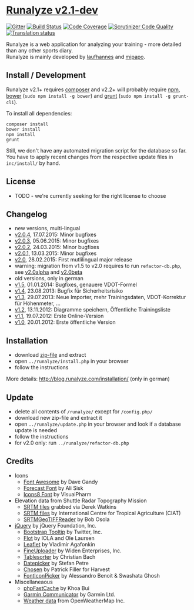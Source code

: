 # [Runalyze v2.1-dev](http://blog.runalyze.com)

[![Gitter](https://badges.gitter.im/Join%20Chat.svg)](https://gitter.im/Runalyze/Runalyze?utm_source=badge&utm_medium=badge&utm_campaign=pr-badge&utm_content=badge)
[![Build Status](https://travis-ci.org/Runalyze/Runalyze.svg?branch=master)](https://travis-ci.org/Runalyze/Runalyze)
[![Code Coverage](https://scrutinizer-ci.com/g/Runalyze/Runalyze/badges/coverage.png?b=master)](https://scrutinizer-ci.com/g/Runalyze/Runalyze/?branch=master)
[![Scrutinizer Code Quality](https://scrutinizer-ci.com/g/Runalyze/Runalyze/badges/quality-score.png?b=master)](https://scrutinizer-ci.com/g/Runalyze/Runalyze/?branch=master)
[![Translation status](http://translate.runalyze.de/widgets/runalyze/-/svg-badge.svg)](http://translate.runalyze.de/engage/runalyze/?utm_source=widget)

Runalyze is a web application for analyzing your training - more detailed than any other sports diary.  
Runalyze is mainly developed by [laufhannes](https://github.com/laufhannes) and [mipapo](https://github.com/mipapo).

## Install / Development
Runalyze v2.1+ requires [composer](https://getcomposer.org/doc/00-intro.md#system-requirements) and
v2.2+ will probably require [npm](https://nodejs.org/download/),
[bower](http://bower.io/) (`sudo npm install -g bower`) and
[grunt](http://gruntjs.com/) (`sudo npm install -g grunt-cli`).

To install all dependencies:
```
composer install
bower install
npm install
grunt
```

Still, we don't have any automated migration script for the database so far.
You have to apply recent changes from the respective update files in `inc/install/` by hand.

## License
* TODO - we're currently seeking for the right license to choose

## Changelog
* new versions, multi-lingual
 * [v2.0.4](http://blog.runalyze.com/allgemein/runalyze-v2-0-4/), 17.07.2015: Minor bugfixes
 * [v2.0.3](http://blog.runalyze.com/allgemein/runalyze-v2-0-3/), 05.06.2015: Minor bugfixes
 * [v2.0.2](http://blog.runalyze.com/allgemein/runalyze-v2-0-2/), 24.03.2015: Minor bugfixes
 * [v2.0.1](http://blog.runalyze.com/allgemein/runalyze-v2-0-1/), 13.03.2015: Minor bugfixes
 * [v2.0](http://blog.runalyze.com/allgemein/runalyze-v2-0/), 28.02.2015: First mutlilingual major release
 * warning: migration from v1.5 to v2.0 requires to run `refactor-db.php`, see [v2.0alpha](http://blog.runalyze.com/allgemein/runalyze-v2-0alpha/) and [v2.0beta](http://blog.runalyze.com/allgemein/runalyze-v2-0beta/)
* old versions, only in german
 * [v1.5](http://blog.runalyze.com/allgemein/runalyze-v1-5/), 01.01.2014: Bugfixes, genauere VDOT-Formel
 * [v1.4](http://blog.runalyze.com/allgemein/runalyze-v1-4-fix-fuer-sicherheitsproblem/), 23.08.2013: Bugfix für Sicherheitsrisiko
 * [v1.3](http://blog.runalyze.com/allgemein/runalyze-v1-3/), 29.07.2013: Neue Importer, mehr Trainingsdaten, VDOT-Korrektur für Höhenmeter, ...
 * [v1.2](http://blog.runalyze.com/allgemein/runalyze-v1-2/), 13.11.2012: Diagramme speichern, Öffentliche Trainingsliste
 * [v1.1](http://blog.runalyze.com/allgemein/runalyze-v1-1/), 19.07.2012: Erste Online-Version
 * [v1.0](http://blog.runalyze.com/allgemein/runalyze-v1-0/), 20.01.2012: Erste öffentliche Version

## Installation
* download [zip-file](https://github.com/Runalyze/Runalyze/releases) and extract
* open `../runalyze/install.php` in your browser
* follow the instructions

More details: <http://blog.runalyze.com/installation/> (only in german)

## Update
* delete all contents of `/runalyze/` except for `/config.php/`
* download new zip-file and extract it
* open `../runalyze/update.php` in your browser and look if a database update is needed
* follow the instructions
* for v2.0 only: run `../runalyze/refactor-db.php`

## Credits
* Icons
	* [Font Awesome](http://fontawesome.io/) by Dave Gandy
	* [Forecast Font](http://forecastfont.iconvau.lt/) by Ali Sisk
	* [Icons8 Font](http://icons8.com/) by VisualPharm
* Elevation data from Shuttle Radar Topography Mission
	* [SRTM tiles](http://dwtkns.com/srtm/) grabbed via Derek Watkins
	* [SRTM files](http://srtm.csi.cgiar.org/) by International  Centre for Tropical  Agriculture (CIAT)
	* [SRTMGeoTIFFReader](http://www.osola.org.uk/elevations/index.htm) by Bob Osola
* [jQuery](http://jquery.org/) by jQuery Foundation, Inc.
    * [Bootstrap Tooltip](http://twitter.github.com/bootstrap/javascript.html#tooltips) by Twitter, Inc.
    * [Flot](http://www.flotcharts.org/) by IOLA and Ole Laursen
    * [Leaflet](http://leafletjs.com/) by Vladimir Agafonkin
    * [FineUploader](https://github.com/Widen/fine-uploader) by Widen Enterprises, Inc.
    * [Tablesorter](http://tablesorter.com/docs/) by Christian Bach
    * [Datepicker](http://www.eyecon.ro/) by Stefan Petre
    * [Chosen](http://getharvest.com/) by Patrick Filler for Harvest
    * [FontIconPicker](http://codeb.it/) by Alessandro Benoit &amp; Swashata Ghosh
* Miscellaneaous
    * [phpFastCache](https://github.com/khoaofgod/phpfastcache) by Khoa Bui
    * [Garmin Communicator](http://developer.garmin.com/web-device/garmin-communicator-plugin/) by Garmin Ltd.
    * [Weather data](http://openweathermap.org) from OpenWeatherMap Inc.

